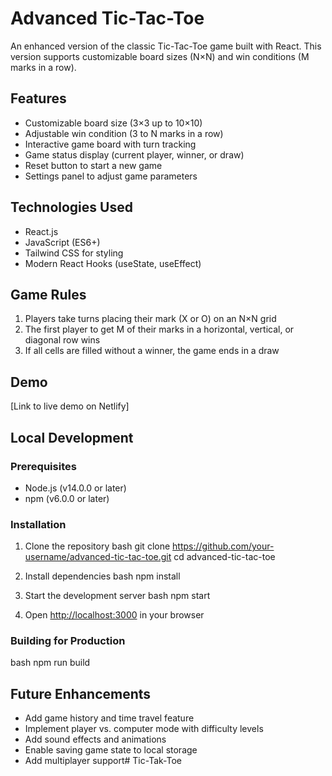 # Advanced Tic-Tac-Toe

An enhanced version of the classic Tic-Tac-Toe game built with React. This version supports customizable board sizes (N×N) and win conditions (M marks in a row).

## Features

- Customizable board size (3×3 up to 10×10)
- Adjustable win condition (3 to N marks in a row)
- Interactive game board with turn tracking
- Game status display (current player, winner, or draw)
- Reset button to start a new game
- Settings panel to adjust game parameters

## Technologies Used

- React.js
- JavaScript (ES6+)
- Tailwind CSS for styling
- Modern React Hooks (useState, useEffect)

## Game Rules

1. Players take turns placing their mark (X or O) on an N×N grid
2. The first player to get M of their marks in a horizontal, vertical, or diagonal row wins
3. If all cells are filled without a winner, the game ends in a draw

## Demo

[Link to live demo on Netlify]

## Local Development

### Prerequisites

- Node.js (v14.0.0 or later)
- npm (v6.0.0 or later)

### Installation

1. Clone the repository
   bash
   git clone https://github.com/your-username/advanced-tic-tac-toe.git
   cd advanced-tic-tac-toe
   

2. Install dependencies
   bash
   npm install
   

3. Start the development server
   bash
   npm start
   

4. Open [http://localhost:3000](http://localhost:3000) in your browser

### Building for Production

bash
npm run build


## Future Enhancements

- Add game history and time travel feature
- Implement player vs. computer mode with difficulty levels
- Add sound effects and animations
- Enable saving game state to local storage
- Add multiplayer support#   T i c - T a k - T o e  
 